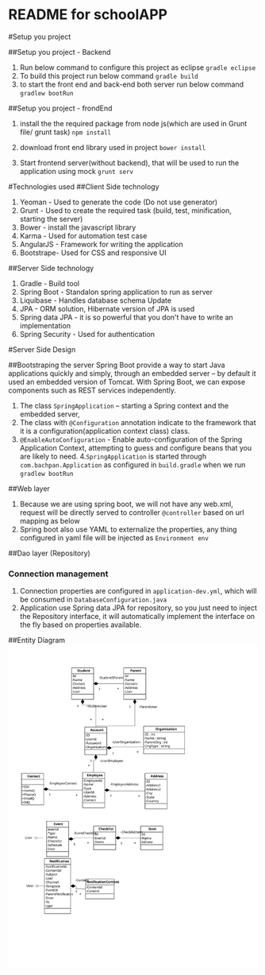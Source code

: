 README for schoolAPP
==========================

#Setup you project

##Setup you project - Backend

1. Run below command to configure this project as eclipse
	`gradle eclipse`
2. To build this project run below command
	`gradle build`
3. to start the  front end  and back-end both server run below command
	`gradlew bootRun`

##Setup you project - frondEnd
1. install the the required package from node js(which are used in Grunt file/ grunt task)
	`npm install`

2. download front end library used in project
	`bower install`

3. Start frontend server(without backend), that will be used to run the application using mock
	`grunt serv`

#Technologies used
##Client Side technology
1. Yeoman - Used to generate the code (Do not use generator)
2. Grunt - Used to create the required task (build, test, minification, starting the server)
3. Bower - install the javascript library
4. Karma - Used for automation test case
5. AngularJS - Framework for writing the application
6. Bootstrape- Used for CSS and responsive UI

##Server Side technology
1. Gradle - Build tool
2. Spring Boot - Standalon spring application to run as server
3. Liquibase - Handles database schema Update
4. JPA - ORM solution, Hibernate version of JPA is used
5. Spring data JPA - it is so powerful that you don't have to write an implementation   
5. Spring Security - Used for authentication

#Server Side Design

##Bootstraping the server
Spring Boot provide a way to start Java applications quickly and simply, through an embedded server – by default it used an embedded version of Tomcat. With Spring Boot, we can expose components such as REST services independently.

1. The class `SpringApplication` – starting a Spring context and the embedded server,
2. The class with  `@Configuration` annotation indicate to the framework that it is a  configuration(application context class) class.
3. `@EnableAutoConfiguration` -  Enable auto-configuration of the Spring Application Context, attempting to guess and configure beans that you are likely to need.
4.`SpringApplication`  is started through `com.bachpan.Application` as configured in `build.gradle` when we run `gradlew bootRun`

##Web layer
1. Because we are using spring boot, we will not have any web.xml, request will be directly served to controller `@controller` based on url mapping as below
2. Spring boot also use YAML to externalize the properties, any thing configured in yaml file will be injected  as `Environment env` 

##Dao layer (Repository)
### Connection management  
1. Connection properties are configured in  `application-dev.yml`, which will be consumed in `DatabaseConfiguration.java`
2. Application use Spring data JPA for repository, so you just need to inject the Repository interface, it will automatically implement the interface on the fly based on properties available.

##Entity Diagram
![Alt text](design/EventApp_V1.svg "Event App")
